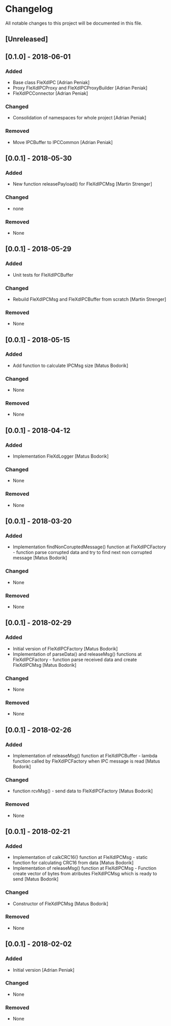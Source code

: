 # Changelog
All notable changes to this project will be documented in this file.

## [Unreleased]
## [0.1.0] - 2018-06-01
### Added
- Base class FleXdIPC [Adrian Peniak]
- Proxy FleXdIPCProxy and FleXdIPCProxyBuilder [Adrian Peniak]
- FleXdIPCConnector [Adrian Peniak]

### Changed
- Consolidation of namespaces for whole project [Adrian Peniak]

### Removed
- Move IPCBuffer to IPCCommon [Adrian Peniak]

## [0.0.1] - 2018-05-30
### Added
- New function releasePayload() for FleXdIPCMsg [Martin Strenger]

### Changed
- none

### Removed
- None

## [0.0.1] - 2018-05-29
### Added
- Unit tests for FleXdIPCBuffer

### Changed
- Rebuild FleXdIPCMsg and FleXdIPCBuffer from scratch [Martin Strenger]

### Removed
- None

## [0.0.1] - 2018-05-15
### Added
- Add function to calculate IPCMsg size [Matus Bodorik]

### Changed
- None

### Removed
- None

## [0.0.1] - 2018-04-12
### Added
- Implementation FleXdLogger [Matus Bodorik]

### Changed
- None

### Removed
- None

## [0.0.1] - 2018-03-20
### Added
- Implementation findNonCoruptedMessage() function at FleXdIPCFactory - function parse corrupted data and try to find next non corrupted message [Matus Bodorik]

### Changed
- None

### Removed
- None

## [0.0.1] - 2018-02-29
### Added
- Initial version of FleXdIPCFactory [Matus Bodorik]
- Implementation of parseData() and releaseMsg() functions at FleXdIPCFactory - function parse received data and create FleXdIPCMsg [Matus Bodorik]

### Changed
- None

### Removed
- None

## [0.0.1] - 2018-02-26
### Added
- Implementation of releaseMsg() function at FleXdIPCBuffer - lambda function called by FleXdIPCFactory when IPC message is read [Matus Bodorik]

### Changed
- function rcvMsg() - send data to FleXdIPCFactory [Matus Bodorik]

### Removed
- None

## [0.0.1] - 2018-02-21
### Added
- Implementation of calkCRC16() function at FleXdIPCMsg - static function for calculating CRC16 from data [Matus Bodorik]
- Implementation of releaseMsg() function at FleXdIPCMsg - Function create vector of bytes
  from atributes FleXdIPCMsg which is ready to send [Matus Bodorik]

### Changed
- Constructor of FleXdIPCMsg  [Matus Bodorik]

### Removed
- None
## [0.0.1] - 2018-02-02
### Added
- Initial version [Adrian Peniak]

### Changed
- None

### Removed
- None